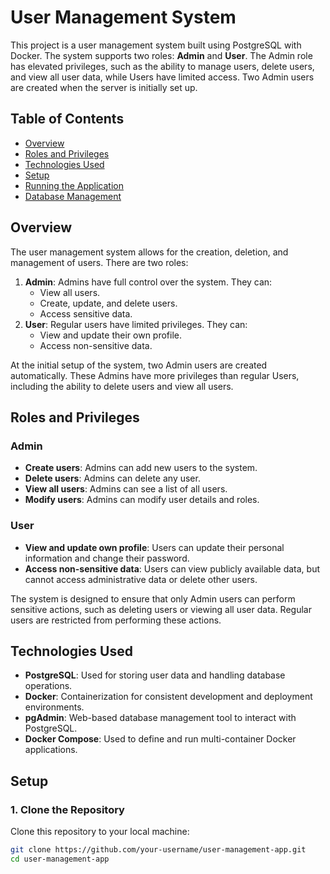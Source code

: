 # User Management System

This project is a user management system built using PostgreSQL with Docker. The system supports two roles: **Admin** and **User**. The Admin role has elevated privileges, such as the ability to manage users, delete users, and view all user data, while Users have limited access. Two Admin users are created when the server is initially set up.

## Table of Contents
- [Overview](#overview)
- [Roles and Privileges](#roles-and-privileges)
- [Technologies Used](#technologies-used)
- [Setup](#setup)
- [Running the Application](#running-the-application)
- [Database Management](#database-management)

## Overview

The user management system allows for the creation, deletion, and management of users. There are two roles:
1. **Admin**: Admins have full control over the system. They can:
   - View all users.
   - Create, update, and delete users.
   - Access sensitive data.
2. **User**: Regular users have limited privileges. They can:
   - View and update their own profile.
   - Access non-sensitive data.

At the initial setup of the system, two Admin users are created automatically. These Admins have more privileges than regular Users, including the ability to delete users and view all users.

## Roles and Privileges

### Admin
- **Create users**: Admins can add new users to the system.
- **Delete users**: Admins can delete any user.
- **View all users**: Admins can see a list of all users.
- **Modify users**: Admins can modify user details and roles.
  
### User
- **View and update own profile**: Users can update their personal information and change their password.
- **Access non-sensitive data**: Users can view publicly available data, but cannot access administrative data or delete other users.

The system is designed to ensure that only Admin users can perform sensitive actions, such as deleting users or viewing all user data. Regular users are restricted from performing these actions.

## Technologies Used

- **PostgreSQL**: Used for storing user data and handling database operations.
- **Docker**: Containerization for consistent development and deployment environments.
- **pgAdmin**: Web-based database management tool to interact with PostgreSQL.
- **Docker Compose**: Used to define and run multi-container Docker applications.

## Setup

### 1. Clone the Repository
Clone this repository to your local machine:
```bash
git clone https://github.com/your-username/user-management-app.git
cd user-management-app
